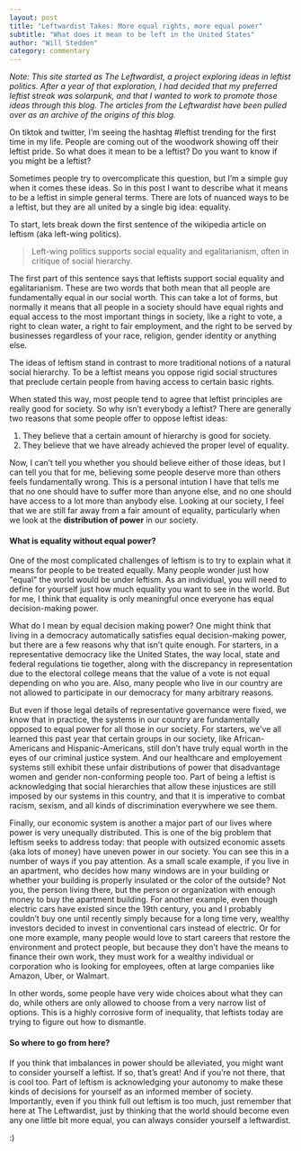 ```yaml
---
layout: post
title: "Leftwardist Takes: More equal rights, more equal power"
subtitle: "What does it mean to be left in the United States"
author: "Will Stedden"
category: commentary
---
```


_Note: This site started as The Leftwardist, a project exploring ideas in leftist politics.  After a year of that exploration, I had decided that my preferred leftist streak was solarpunk, and that I wanted to work to promote those ideas through this blog. The articles from the Leftwardist have been pulled over as an archive of the origins of this blog._

On tiktok and twitter, I’m seeing the hashtag #leftist trending for the first time in my life. People are coming out of the woodwork showing off their leftist pride. So what does it mean to be a leftist? Do you want to know if you might be a leftist?

Sometimes people try to overcomplicate this question, but I’m a simple guy when it comes these ideas. So in this post I want to describe what it means to be a leftist in simple general terms. There are lots of nuanced ways to be a leftist, but they are all united by a single big idea: equality.

To start, lets break down the first sentence of the wikipedia article on leftism (aka left-wing politics).

> Left-wing politics supports social equality and egalitarianism, often in critique of social hierarchy.

The first part of this sentence says that leftists support social equality and egalitarianism. These are two words that both mean that all people are fundamentally equal in our social worth. This can take a lot of forms, but normally it means that all people in a society should have equal rights and equal access to the most important things in society, like a right to vote, a right to clean water, a right to fair employment, and the right to be served by businesses regardless of your race, religion, gender identity or anything else.

The ideas of leftism stand in contrast to more traditional notions of a natural social hierarchy. To be a leftist means you oppose rigid social structures that preclude certain people from having access to certain basic rights.

When stated this way, most people tend to agree that leftist principles are really good for society. So why isn’t everybody a leftist? There are generally two reasons that some people offer to oppose leftist ideas:

1. They believe that a certain amount of hierarchy is good for society.
2. They believe that we have already achieved the proper level of equality.

Now, I can’t tell you whether you should believe either of those ideas, but I can tell you that for me, believing some people deserve more than others feels fundamentally wrong. This is a personal intution I have that tells me that no one should have to suffer more than anyone else, and no one should have access to a lot more than anybody else. Looking at our society, I feel that we are still far away from a fair amount of equality, particularly when we look at the **distribution of power** in our society.

#### What is equality without equal power?

One of the most complicated challenges of leftism is to try to explain what it means for people to be treated equally. Many people wonder just how "equal" the world would be under leftism. As an individual, you will need to define for yourself just how much equality you want to see in the world. But for me, I think that equality is only meaningful once everyone has equal decision-making power.

What do I mean by equal decision making power? One might think that living in a democracy automatically satisfies equal decision-making power, but there are a few reasons why that isn’t quite enough. For starters, in a representative democracy like the United States, the way local, state and federal regulations tie together, along with the discrepancy in representation due to the electoral college means that the value of a vote is not equal depending on who you are. Also, many people who live in our country are not allowed to participate in our democracy for many arbitrary reasons.

But even if those legal details of representative governance were fixed, we know that in practice, the systems in our country are fundamentally opposed to equal power for all those in our society. For starters, we’ve all learned this past year that certain groups in our society, like African-Americans and Hispanic-Americans, still don’t have truly equal worth in the eyes of our criminal justice system. And our healthcare and employement systems still exhibit these unfair distributions of power that disadvantage women and gender non-conforming people too. Part of being a leftist is acknowledging that social hierarchies that allow these injustices are still imposed by our systems in this country, and that it is imperative to combat racism, sexism, and all kinds of discrimination everywhere we see them.

Finally, our economic system is another a major part of our lives where power is very unequally distributed. This is one of the big problem that leftism seeks to address today: that people with outsized economic assets (aka lots of money) have uneven power in our society. You can see this in a number of ways if you pay attention. As a small scale example, if you live in an apartment, who decides how many windows are in your building or whether your building is properly insulated or the color of the outside? Not you, the person living there, but the person or organization with enough money to buy the apartment building. For another example, even though electric cars have existed since the 19th century, you and I probably couldn’t buy one until recently simply because for a long time very, wealthy investors decided to invest in conventional cars instead of electric. Or for one more example, many people would love to start careers that restore the environment and protect people, but because they don’t have the means to finance their own work, they must work for a wealthy individual or corporation who is looking for employees, often at large companies like Amazon, Uber, or Walmart.

In other words, some people have very wide choices about what they can do, while others are only allowed to choose from a very narrow list of options. This is a highly corrosive form of inequality, that leftists today are trying to figure out how to dismantle.

#### So where to go from here?

If you think that imbalances in power should be alleviated, you might want to consider yourself a leftist. If so, that’s great! And if you’re not there, that is cool too. Part of leftism is acknowledging your autonomy to make these kinds of decisions for yourself as an informed member of society. Importantly, even if you think full out leftism is too much, just remember that here at The Leftwardist, just by thinking that the world should become even any one little bit more equal, you can always consider yourself a leftwardist.

:)
